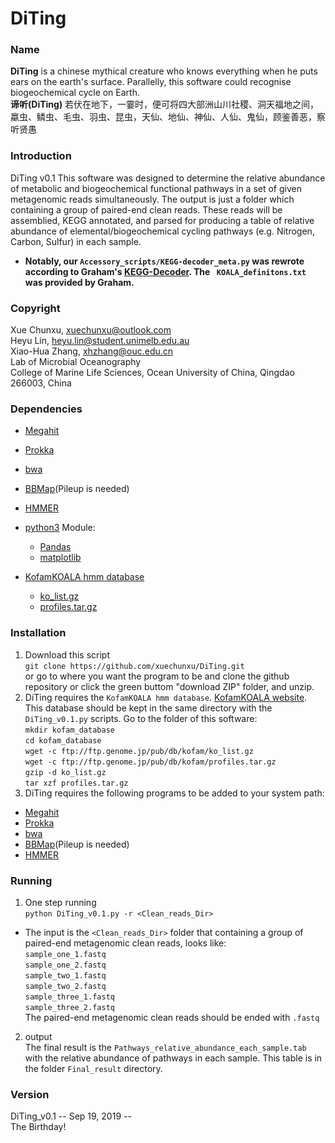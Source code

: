 DiTing
================================================================
### Name ###
**DiTing** is a chinese mythical creature who knows everything when he puts ears on the earth's surface. Parallelly, this software could recognise biogeochemical cycle on Earth.  
**谛听(DiTing)** 若伏在地下，一霎时，便可将四大部洲山川社稷、洞天福地之间，
蠃虫、鳞虫、毛虫、羽虫、昆虫，天仙、地仙、神仙、人仙、鬼仙，顾鉴善恶，察听贤愚

### Introduction ###
DiTing v0.1
This software was designed to determine the relative abundance of metabolic and biogeochemical
functional pathways in a set of given metagenomic reads simultaneously. The output is just a folder
which containing  a group of paired-end clean reads. These reads will be assemblied, KEGG annotated,
and parsed for producing a table of relative abundance of elemental/biogeochemical cycling pathways (e.g. Nitrogen, Carbon, Sulfur) in each sample.

* **Notably, our `Accessory_scripts/KEGG-decoder_meta.py` was rewrote according to Graham's [KEGG-Decoder](https://github.com/bjtully/BioData/tree/master/KEGGDecoder). The ` KOALA_definitons.txt` was provided by Graham.** 

### Copyright ###
Xue Chunxu, xuechunxu@outlook.com  
Heyu Lin, heyu.lin@student.unimelb.edu.au  
Xiao-Hua Zhang, xhzhang@ouc.edu.cn  
Lab of Microbial Oceanography  
College of Marine Life Sciences, Ocean University of China, Qingdao 266003, China  

### Dependencies ###
* [Megahit](https://github.com/voutcn/megahit)
* [Prokka](https://github.com/tseemann/prokka)
* [bwa](https://github.com/lh3/bwa)
* [BBMap](https://github.com/BioInfoTools/BBMap)(Pileup is needed)
* [HMMER](http://hmmer.org/)

* [python3](https://www.python.org/downloads/)
    Module:  
    * [Pandas](http://pandas.pydata.org/pandas-docs/stable/install.html)
    * [matplotlib](http://matplotlib.org/users/installing.html)

* [KofamKOALA hmm database](ftp://ftp.genome.jp/pub/db/kofam/)
    * [ko_list.gz](ftp://ftp.genome.jp/pub/db/kofam/ko_list.gz)
    * [profiles.tar.gz](ftp://ftp.genome.jp/pub/db/kofam/profiles.tar.gz)

### Installation ###
1. Download this script  
`git clone https://github.com/xuechunxu/DiTing.git`  
or go to where you want the program to be and clone the github repository or click the green buttom "download ZIP" folder, and unzip.  
2. DiTing requires the `KofamKOALA hmm database`. [KofamKOALA website](https://www.genome.jp/tools/kofamkoala/). This database should be kept in the same directory with the `DiTing_v0.1.py` scripts. Go to the folder of this software:  
`mkdir kofam_database`  
`cd kofam_database`  
`wget -c ftp://ftp.genome.jp/pub/db/kofam/ko_list.gz`  
`wget -c ftp://ftp.genome.jp/pub/db/kofam/profiles.tar.gz`  
`gzip -d ko_list.gz`  
`tar xzf profiles.tar.gz`  
3. DiTing requires the following programs to be added to your system path:  
* [Megahit](https://github.com/voutcn/megahit)
* [Prokka](https://github.com/tseemann/prokka)
* [bwa](https://github.com/lh3/bwa)
* [BBMap](https://github.com/BioInfoTools/BBMap)(Pileup is needed)
* [HMMER](http://hmmer.org/)

### Running ###
1. One step running  
`python DiTing_v0.1.py -r <Clean_reads_Dir>`  
* The input is the `<Clean_reads_Dir>` folder that containing a group of paired-end metagenomic clean reads, looks like:  
`sample_one_1.fastq`  
`sample_one_2.fastq`  
`sample_two_1.fastq`  
`sample_two_2.fastq`  
`sample_three_1.fastq`  
`sample_three_2.fastq`  
The paired-end metagenomic clean reads should be ended with `.fastq`  
2. output  
The final result is the `Pathways_relative_abundance_each_sample.tab` with the relative abundance of pathways in each sample. This table is in the folder `Final_result` directory.  

### Version ###  
DiTing_v0.1 -- Sep 19, 2019 --  
The Birthday!  
